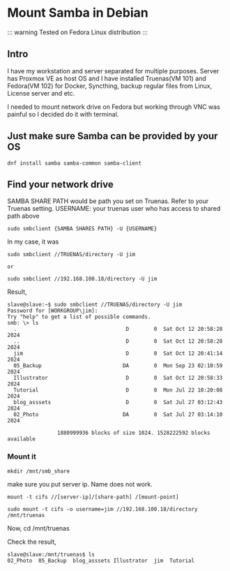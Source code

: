 # Mount Samba in Debian

::: warning
Tested on Fedora Linux distribution
:::


## Intro

I have my workstation and server separated for multiple purposes. Server has Proxmox VE as host OS and I have installed Truenas(VM 101) and Fedora(VM 102) for Docker, Syncthing, backup regular files from Linux, License server and etc.

I needed to mount network drive on Fedora but working through VNC was painful so I decided do it with terminal.


## Just make sure Samba can be provided by your OS

```
dnf install samba samba-common samba-client
```


## Find your network drive

SAMBA SHARE PATH would be path you set on Truenas. Refer to your Truenas setting.
USERNAME: your truenas user who has access to shared path above


```
sudo smbclient {SAMBA SHARES PATH} -U {USERNAME}
```

In my case, it was

```
sudo smbclient //TRUENAS/directory -U jim

or

sudo smbclient //192.168.100.18/directory -U jim
```

Result,

```
slave@slave:~$ sudo smbclient //TRUENAS/directory -U jim
Password for [WORKGROUP\jim]:
Try "help" to get a list of possible commands.
smb: \> ls
  .                                   D        0  Sat Oct 12 20:58:28 2024
  ..                                  D        0  Sat Oct 12 20:58:28 2024
  jim                                 D        0  Sat Oct 12 20:41:14 2024
  05_Backup                          DA        0  Mon Sep 23 02:10:59 2024
  Illustrator                         D        0  Sat Oct 12 20:58:33 2024
  Tutorial                            D        0  Mon Jul 22 10:20:08 2024
  blog_asssets                        D        0  Sat Jul 27 03:12:43 2024
  02_Photo                           DA        0  Sat Jul 27 03:14:10 2024

                1880999936 blocks of size 1024. 1528222592 blocks available
```

### Mount it

```
mkdir /mnt/smb_share
```

make sure you put server ip. Name does not work.


```
mount -t cifs //[server-ip]/[share-path] /[mount-point]
```

```
sudo mount -t cifs -o username=jim //192.168.100.18/directory /mnt/truenas
```

Now, cd /mnt/truenas

Check the result,

```
slave@slave:/mnt/truenas$ ls
02_Photo  05_Backup  blog_asssets Illustrator  jim  Tutorial
```
